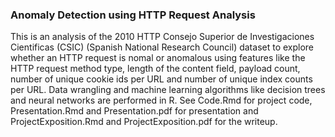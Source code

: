 ### Anomaly Detection using HTTP Request Analysis 
This is an analysis of the 2010 HTTP Consejo Superior de Investigaciones Cientificas (CSIC) (Spanish National Research Council) dataset to explore whether an HTTP request is nomal or anomalous using features like the HTTP 
request method type, length of the content field, payload count, number of unique cookie ids per URL and number of unique index
counts per URL. Data wrangling and machine learning algorithms like decision trees and neural networks are performed in R. See Code.Rmd for project code, Presentation.Rmd and Presentation.pdf for presentation and ProjectExposition.Rmd and ProjectExposition.pdf for the writeup. 
